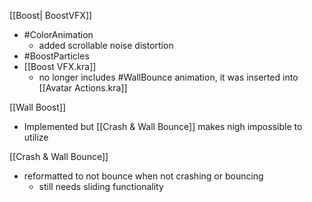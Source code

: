 [[Boost| BoostVFX]]
- #ColorAnimation
	- added scrollable noise distortion
- #BoostParticles
- [[Boost VFX.kra]]
	- no longer includes #WallBounce animation, it was inserted into [[Avatar Actions.kra]]

[[Wall Boost]]
- Implemented but [[Crash & Wall Bounce]] makes nigh impossible to utilize

[[Crash & Wall Bounce]]
- reformatted to not bounce when not crashing or bouncing
	- still needs sliding functionality